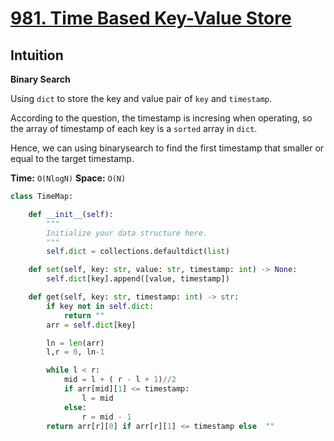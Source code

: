 # [981. Time Based Key-Value Store](https://leetcode.com/problems/time-based-key-value-store/)

## Intuition

**Binary Search**

Using `dict` to store the key and value pair of `key` and `timestamp`. 

According to the question, the timestamp is incresing when operating, so the array of timestamp of each key is a `sorted` array in `dict`.

Hence, we can using binarysearch to find the first timestamp that smaller or equal to the target timestamp.


**Time:** `O(NlogN)`
**Space:** `O(N)`

```python
class TimeMap:

    def __init__(self):
        """
        Initialize your data structure here.
        """
        self.dict = collections.defaultdict(list)

    def set(self, key: str, value: str, timestamp: int) -> None:
        self.dict[key].append([value, timestamp])

    def get(self, key: str, timestamp: int) -> str:
        if key not in self.dict:
            return ""
        arr = self.dict[key]

        ln = len(arr)
        l,r = 0, ln-1

        while l < r:
            mid = l + ( r - l + 1)//2
            if arr[mid][1] <= timestamp:
                l = mid
            else:
                r = mid - 1
        return arr[r][0] if arr[r][1] <= timestamp else  ""

```
